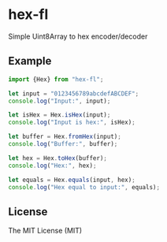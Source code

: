 hex-fl
====

Simple Uint8Array to hex encoder/decoder

Example
---

```typescript
import {Hex} from "hex-fl";

let input = "0123456789abcdefABCDEF";
console.log("Input:", input);

let isHex = Hex.isHex(input);
console.log("Input is hex:", isHex);

let buffer = Hex.fromHex(input);
console.log("Buffer:", buffer);

let hex = Hex.toHex(buffer);
console.log("Hex:", hex);

let equals = Hex.equals(input, hex);
console.log("Hex equal to input:", equals);
```

License
---

The MIT License (MIT)
